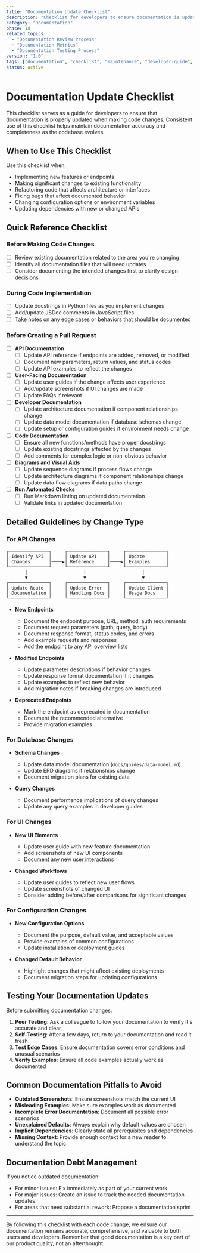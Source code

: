 ```yaml
---
title: "Documentation Update Checklist"
description: "Checklist for developers to ensure documentation is updated properly when code changes are made"
category: "Documentation"
phase: 18
related_topics:
  - "Documentation Review Process"
  - "Documentation Metrics"
  - "Documentation Testing Process"
version: "1.0"
tags: ["documentation", "checklist", "maintenance", "developer-guide", "best-practices"]
status: active
---
```


# Documentation Update Checklist

This checklist serves as a guide for developers to ensure that documentation is properly updated when making code changes. Consistent use of this checklist helps maintain documentation accuracy and completeness as the codebase evolves.

## When to Use This Checklist

Use this checklist when:

- Implementing new features or endpoints
- Making significant changes to existing functionality
- Refactoring code that affects architecture or interfaces
- Fixing bugs that affect documented behavior
- Changing configuration options or environment variables
- Updating dependencies with new or changed APIs

## Quick Reference Checklist

### Before Making Code Changes

- [ ] Review existing documentation related to the area you're changing
- [ ] Identify all documentation files that will need updates
- [ ] Consider documenting the intended changes first to clarify design decisions

### During Code Implementation

- [ ] Update docstrings in Python files as you implement changes
- [ ] Add/update JSDoc comments in JavaScript files
- [ ] Take notes on any edge cases or behaviors that should be documented

### Before Creating a Pull Request

- [ ] **API Documentation**
  - [ ] Update API reference if endpoints are added, removed, or modified
  - [ ] Document new parameters, return values, and status codes
  - [ ] Update API examples to reflect the changes

- [ ] **User-Facing Documentation**
  - [ ] Update user guides if the change affects user experience
  - [ ] Add/update screenshots if UI changes are made
  - [ ] Update FAQs if relevant

- [ ] **Developer Documentation**
  - [ ] Update architecture documentation if component relationships change
  - [ ] Update data model documentation if database schemas change
  - [ ] Update setup or configuration guides if environment needs change

- [ ] **Code Documentation**
  - [ ] Ensure all new functions/methods have proper docstrings
  - [ ] Update existing docstrings affected by the changes
  - [ ] Add comments for complex logic or non-obvious behavior

- [ ] **Diagrams and Visual Aids**
  - [ ] Update sequence diagrams if process flows change
  - [ ] Update architecture diagrams if component relationships change
  - [ ] Update data flow diagrams if data paths change

- [ ] **Run Automated Checks**
  - [ ] Run Markdown linting on updated documentation
  - [ ] Validate links in updated documentation

## Detailed Guidelines by Change Type

### For API Changes

```
┌───────────────┐     ┌───────────────┐     ┌───────────────┐
│ Identify API  │     │ Update API    │     │ Update        │
│ Changes       │────►│ Reference     │────►│ Examples      │
└───────────────┘     └───────────────┘     └───────────────┘
       │                     │                     │
       ▼                     ▼                     ▼
┌───────────────┐     ┌───────────────┐     ┌───────────────┐
│ Update Route  │     │ Update Error  │     │ Update Client │
│ Documentation │     │ Handling Docs │     │ Usage Docs    │
└───────────────┘     └───────────────┘     └───────────────┘
```

- **New Endpoints**
  - Document the endpoint purpose, URL, method, auth requirements
  - Document request parameters (path, query, body)
  - Document response format, status codes, and errors
  - Add example requests and responses
  - Add the endpoint to any API overview lists

- **Modified Endpoints**
  - Update parameter descriptions if behavior changes
  - Update response format documentation if it changes
  - Update examples to reflect new behavior
  - Add migration notes if breaking changes are introduced

- **Deprecated Endpoints**
  - Mark the endpoint as deprecated in documentation
  - Document the recommended alternative
  - Provide migration examples

### For Database Changes

- **Schema Changes**
  - Update data model documentation (`docs/guides/data-model.md`)
  - Update ERD diagrams if relationships change
  - Document migration plans for existing data

- **Query Changes**
  - Document performance implications of query changes
  - Update any query examples in developer guides

### For UI Changes

- **New UI Elements**
  - Update user guide with new feature documentation
  - Add screenshots of new UI components
  - Document any new user interactions

- **Changed Workflows**
  - Update user guides to reflect new user flows
  - Update screenshots of changed UI
  - Consider adding before/after comparisons for significant changes

### For Configuration Changes

- **New Configuration Options**
  - Document the purpose, default value, and acceptable values
  - Provide examples of common configurations
  - Update installation or deployment guides

- **Changed Default Behavior**
  - Highlight changes that might affect existing deployments
  - Document migration steps for updating configurations

## Testing Your Documentation Updates

Before submitting documentation changes:

1. **Peer Testing**: Ask a colleague to follow your documentation to verify it's accurate and clear
2. **Self-Testing**: After a few days, return to your documentation and read it fresh
3. **Test Edge Cases**: Ensure documentation covers error conditions and unusual scenarios
4. **Verify Examples**: Ensure all code examples actually work as documented

## Common Documentation Pitfalls to Avoid

- **Outdated Screenshots**: Ensure screenshots match the current UI
- **Misleading Examples**: Make sure examples work as documented
- **Incomplete Error Documentation**: Document all possible error scenarios
- **Unexplained Defaults**: Always explain why default values are chosen
- **Implicit Dependencies**: Clearly state all prerequisites and dependencies
- **Missing Context**: Provide enough context for a new reader to understand the topic

## Documentation Debt Management

If you notice outdated documentation:

- For minor issues: Fix immediately as part of your current work
- For major issues: Create an issue to track the needed documentation updates
- For areas that need substantial rework: Propose a documentation sprint

---

By following this checklist with each code change, we ensure our documentation remains accurate, comprehensive, and valuable to both users and developers. Remember that good documentation is a key part of our product quality, not an afterthought.